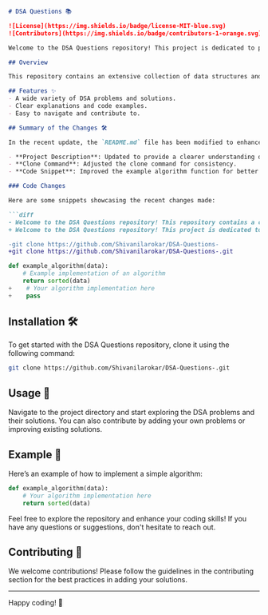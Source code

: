 ```markdown
# DSA Questions 📚

![License](https://img.shields.io/badge/license-MIT-blue.svg)
![Contributors](https://img.shields.io/badge/contributors-1-orange.svg)

Welcome to the DSA Questions repository! This project is dedicated to providing a comprehensive collection of Data Structures and Algorithms (DSA) problems and their solutions. Whether you are a beginner or an experienced developer, this repository will help you enhance your coding skills.

## Overview

This repository contains an extensive collection of data structures and algorithms designed to help you master coding interviews and improve your problem-solving skills. 

## Features ✨
- A wide variety of DSA problems and solutions.
- Clear explanations and code examples.
- Easy to navigate and contribute to.

## Summary of the Changes 🛠️

In the recent update, the `README.md` file has been modified to enhance clarity and improve the overall presentation of the repository:

- **Project Description**: Updated to provide a clearer understanding of the repository's purpose.
- **Clone Command**: Adjusted the clone command for consistency.
- **Code Snippet**: Improved the example algorithm function for better clarity.

### Code Changes

Here are some snippets showcasing the recent changes made:

```diff
- Welcome to the DSA Questions repository! This repository contains a collection of data structures and algorithms designed to help you master coding interviews and improve your problem-solving skills.
+ Welcome to the DSA Questions repository! This project is dedicated to providing a comprehensive collection of Data Structures and Algorithms (DSA) problems and their solutions. Whether you are a beginner or an experienced developer, this repository will help you enhance your coding skills.
```

```diff
-git clone https://github.com/Shivanilarokar/DSA-Questions-
+git clone https://github.com/Shivanilarokar/DSA-Questions-.git
```

```python
def example_algorithm(data):
    # Example implementation of an algorithm
    return sorted(data)
+    # Your algorithm implementation here
+    pass
```

## Installation 🛠️

To get started with the DSA Questions repository, clone it using the following command:

```bash
git clone https://github.com/Shivanilarokar/DSA-Questions-.git
```

## Usage 🚀

Navigate to the project directory and start exploring the DSA problems and their solutions. You can also contribute by adding your own problems or improving existing solutions.

## Example 📖

Here’s an example of how to implement a simple algorithm:

```python
def example_algorithm(data):
    # Your algorithm implementation here
    return sorted(data)
```

Feel free to explore the repository and enhance your coding skills! If you have any questions or suggestions, don't hesitate to reach out.

## Contributing 🤝

We welcome contributions! Please follow the guidelines in the contributing section for the best practices in adding your solutions.

---

Happy coding! 🎉
```